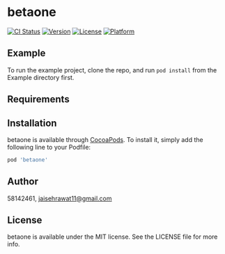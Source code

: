 # betaone

[![CI Status](https://img.shields.io/travis/58142461/betaone.svg?style=flat)](https://travis-ci.org/58142461/betaone)
[![Version](https://img.shields.io/cocoapods/v/betaone.svg?style=flat)](https://cocoapods.org/pods/betaone)
[![License](https://img.shields.io/cocoapods/l/betaone.svg?style=flat)](https://cocoapods.org/pods/betaone)
[![Platform](https://img.shields.io/cocoapods/p/betaone.svg?style=flat)](https://cocoapods.org/pods/betaone)

## Example

To run the example project, clone the repo, and run `pod install` from the Example directory first.

## Requirements

## Installation

betaone is available through [CocoaPods](https://cocoapods.org). To install
it, simply add the following line to your Podfile:

```ruby
pod 'betaone'
```

## Author

58142461, jaisehrawat11@gmail.com

## License

betaone is available under the MIT license. See the LICENSE file for more info.
